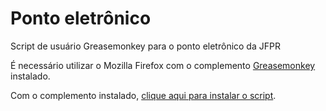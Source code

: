 Ponto eletrônico
================

Script de usuário Greasemonkey para o ponto eletrônico da JFPR

É necessário utilizar o Mozilla Firefox com o complemento <a href="https://addons.mozilla.org/pt-br/firefox/addon/greasemonkey/" target="_blank">Greasemonkey</a> instalado.

Com o complemento instalado, <a href="https://raw.githubusercontent.com/nadameu/pontoeletronico/master/pontoeletronico.user.js">clique aqui para instalar o script</a>.
